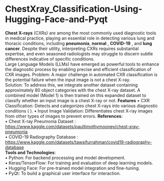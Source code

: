 # ChestXray_Classification-Using-Hugging-Face-and-Pyqt
**Chest X-rays** (CXRs) are among the most commonly used diagnostic tools in medical practice, playing an essential role in detecting various lung and thoracic conditions, including **pneumonia**, **normal** , **COVID-19** , and **lung cancer**. Despite their utility, interpreting CXRs requires substantial expertise, and even seasoned radiologists may struggle to discern subtle differences indicative of specific conditions.<br>
Large Language Models (LLMs) have emerged as powerful tools to enhance the diagnostic process by enabling precise and efficient classification of CXR images.
Problem: A major challenge in automated CXR classification is the potential failure when the input image is not a chest X-ray.<br>
Solution: To address this, we integrate another dataset containing approximately 80 object categories with the chest X-ray dataset. A combined model (Model 1) is then trained on this expanded dataset to classify whether an input image is a chest X-ray or not.
**Features**
•	CXR Classification: Detects and categorizes chest X-rays into various diagnostic conditions ( ).
•	Input Image Validation: Differentiates chest X-ray images from other types of images to prevent errors.
**References**: <br>
•	Chest X-ray Pneumonia Dataset :  https://www.kaggle.com/datasets/paultimothymooney/chest-xray-pneumonia<br>
•	COVID-19 Radiography Database : https://www.kaggle.com/datasets/tawsifurrahman/covid19-radiography-database<br>
**Tools and Technologies**:<br>
•	Python: For backend processing and model development.<br>
•	Keras/TensorFlow: For training and evaluation of deep learning models.<br>
•	Hugging Face: For pre-trained model integration and fine-tuning.<br>
•	PyQt: To build a graphical user interface for interaction.<br>



